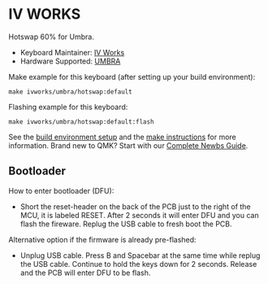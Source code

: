 # IV WORKS

Hotswap 60% for Umbra.

* Keyboard Maintainer: [IV Works](https://github.com/josephawilliamsiv)
* Hardware Supported: [UMBRA](https://www.iv-works.com)

Make example for this keyboard (after setting up your build environment):

    make ivworks/umbra/hotswap:default

Flashing example for this keyboard:

    make ivworks/umbra/hotswap:default:flash

See the [build environment setup](https://docs.qmk.fm/#/getting_started_build_tools) and the [make instructions](https://docs.qmk.fm/#/getting_started_make_guide) for more information. Brand new to QMK? Start with our [Complete Newbs Guide](https://docs.qmk.fm/#/newbs).

## Bootloader

How to enter bootloader (DFU):
* Short the reset-header on the back of the PCB just to the right of the MCU, it is labeled RESET. After 2 seconds it will enter DFU and you can flash the fireware. Replug the USB cable to fresh boot the PCB.

Alternative option if the firmware is already pre-flashed:
* Unplug USB cable. Press B and Spacebar at the same time while replug the USB cable. Continue to hold the keys down for 2 seconds. Release and the PCB will enter DFU to be flash.